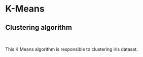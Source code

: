 # K-Means

<h2>Clustering algorithm</h2></br>
<p>
	This K Means algorithm is responsible to clustering iris dataset.
</p>